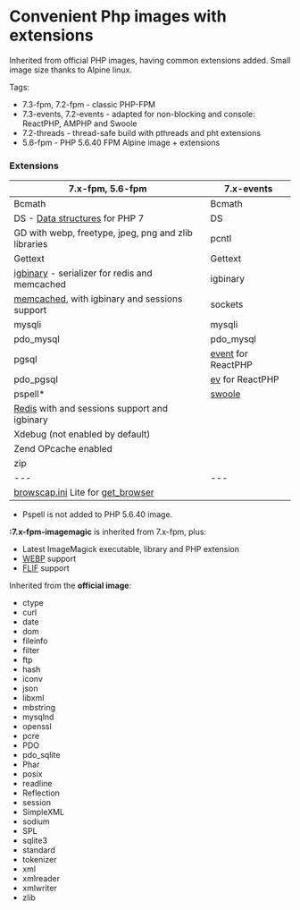 # Convenient Php images with extensions

Inherited from official PHP images, having common extensions added.
Small image size thanks to Alpine linux.

Tags:
* 7.3-fpm, 7.2-fpm - classic PHP-FPM
* 7.3-events, 7.2-events  - adapted for non-blocking and console: ReactPHP, AMPHP and Swoole
* 7.2-threads - thread-safe build with pthreads and pht extensions
* 5.6-fpm - PHP 5.6.40 FPM Alpine image + extensions

### Extensions

| **7.x-fpm**, 5.6-fpm | **7.x-events** |
|---|---|
| Bcmath | Bcmath |
| DS - [Data structures](http://php.net/manual/en/book.ds.php) for PHP 7 | DS |  
| GD with webp, freetype, jpeg, png and zlib libraries | pcntl | 
| Gettext | Gettext |
| [igbinary](https://github.com/igbinary/igbinary) - serializer for redis and memcached | igbinary |
| [memcached](https://github.com/php-memcached-dev/php-memcached/tree/php7), with igbinary and sessions support | sockets | 
| mysqli | mysqli |
| pdo_mysql | pdo_mysql |
| pgsql | [event](http://php.net/manual/en/book.event.php) for ReactPHP |
| pdo_pgsql | [ev](http://php.net/manual/en/book.ev.php) for ReactPHP |
| pspell* | [swoole](https://github.com/swoole/swoole-src) |
| [Redis](https://github.com/phpredis/phpredis) with and sessions support and igbinary |  |
| Xdebug (not enabled by default) | |
| Zend OPcache enabled | |
| zip | | 
|---|---|
| [browscap.ini](http://browscap.org/) Lite for [get_browser](http://php.net/manual/en/function.get-browser.php) | |

* Pspell is not added to PHP 5.6.40 image.

**:7.x-fpm-imagemagic** is inherited from 7.x-fpm, plus: 
* Latest ImageMagick executable, library and PHP extension
* [WEBP](https://en.wikipedia.org/wiki/WebP) support
* [FLIF](https://en.wikipedia.org/wiki/Free_Lossless_Image_Format) support


Inherited from the **official image**:
* ctype
* curl
* date
* dom
* fileinfo
* filter
* ftp
* hash
* iconv
* json
* libxml
* mbstring
* mysqlnd
* openssl
* pcre
* PDO
* pdo_sqlite
* Phar
* posix
* readline
* Reflection
* session
* SimpleXML
* sodium
* SPL
* sqlite3
* standard
* tokenizer
* xml
* xmlreader
* xmlwriter
* zlib
